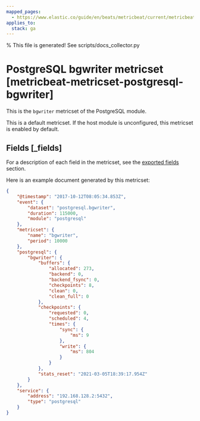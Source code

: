 ```yaml
---
mapped_pages:
  - https://www.elastic.co/guide/en/beats/metricbeat/current/metricbeat-metricset-postgresql-bgwriter.html
applies_to:
  stack: ga
---
```


% This file is generated! See scripts/docs_collector.py

# PostgreSQL bgwriter metricset [metricbeat-metricset-postgresql-bgwriter]

This is the `bgwriter` metricset of the PostgreSQL module.

This is a default metricset. If the host module is unconfigured, this metricset is enabled by default.

## Fields [_fields]

For a description of each field in the metricset, see the [exported fields](/reference/metricbeat/exported-fields-postgresql.md) section.

Here is an example document generated by this metricset:

```json
{
    "@timestamp": "2017-10-12T08:05:34.853Z",
    "event": {
        "dataset": "postgresql.bgwriter",
        "duration": 115000,
        "module": "postgresql"
    },
    "metricset": {
        "name": "bgwriter",
        "period": 10000
    },
    "postgresql": {
        "bgwriter": {
            "buffers": {
                "allocated": 273,
                "backend": 0,
                "backend_fsync": 0,
                "checkpoints": 8,
                "clean": 0,
                "clean_full": 0
            },
            "checkpoints": {
                "requested": 0,
                "scheduled": 4,
                "times": {
                    "sync": {
                        "ms": 9
                    },
                    "write": {
                        "ms": 804
                    }
                }
            },
            "stats_reset": "2021-03-05T18:39:17.954Z"
        }
    },
    "service": {
        "address": "192.168.128.2:5432",
        "type": "postgresql"
    }
}
```
